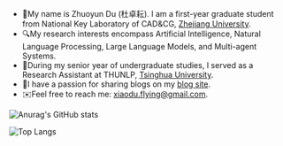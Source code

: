 - 🙋My name is Zhuoyun Du (杜卓耘). I am a first-year graduate student from National Key Laboratory of CAD&CG, [Zhejiang University](https://www.zju.edu.cn/).
- 🔍My research interests encompass Artificial Intelligence, Natural Language Processing, Large Language Models, and Multi-agent Systems.
- 📖During my senior year of undergraduate studies, I served as a Research Assistant at THUNLP, [Tsinghua University](https://www.tsinghua.edu.cn).
- 🎠I have a passion for sharing blogs on my [blog site](https://xiaodu-flying.notion.site/Welcome-to-my-blog-1d6df6af187d4b3ea1020fcc73aeec43?pvs=4).
- ✉️Feel free to reach me: [xiaodu.flying@gmail.com](xiaodu.flying@gmail.com).

![Anurag's GitHub stats](https://github-readme-stats.vercel.app/api?username=XiaoDu-flying)

![Top Langs](https://github-readme-stats.vercel.app/api/top-langs/?username=XiaoDu-flying)

